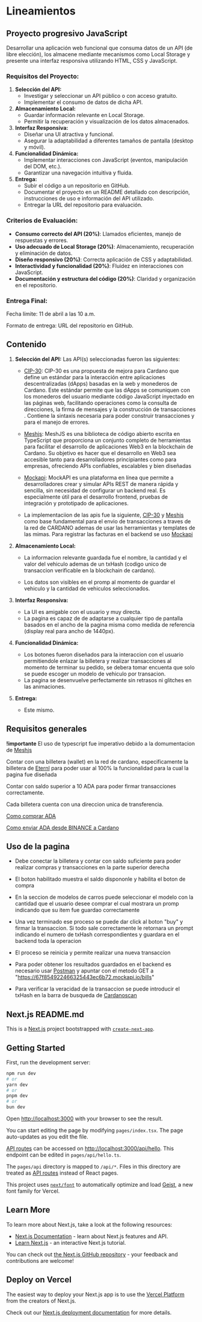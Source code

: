 
# Lineamientos

## Proyecto progresivo JavaScript

Desarrollar una aplicación web funcional que consuma datos de un API (de libre elección), los almacene mediante mecanismos como Local Storage y presente una interfaz responsiva utilizando HTML, CSS y JavaScript.

### **Requisitos del Proyecto:**

1. **Selección del API:**
    - Investigar y seleccionar un API público o con acceso gratuito.
    - Implementar el consumo de datos de dicha API.
2. **Almacenamiento Local:**
    - Guardar información relevante en Local Storage.
    - Permitir la recuperación y visualización de los datos almacenados.
3. **Interfaz Responsiva:**
    - Diseñar una UI atractiva y funcional.
    - Asegurar la adaptabilidad a diferentes tamaños de pantalla (desktop y móvil).
4. **Funcionalidad Dinámica:**
    - Implementar interacciones con JavaScript (eventos, manipulación del DOM, etc.).
    - Garantizar una navegación intuitiva y fluida.
5. **Entrega:**
    - Subir el código a un repositorio en GitHub.
    - Documentar el proyecto en un README detallado con descripción, instrucciones de uso e información del API utilizado.
    - Entregar la URL del repositorio para evaluación.

### **Criterios de Evaluación:**

- **Consumo correcto del API (20%)**: Llamados eficientes, manejo de respuestas y errores.
- **Uso adecuado de Local Storage (20%)**: Almacenamiento, recuperación y eliminación de datos.
- **Diseño responsivo (20%)**: Correcta aplicación de CSS y adaptabilidad.
- **Interactividad y funcionalidad (20%)**: Fluidez en interacciones con JavaScript.
- **Documentación y estructura del código (20%)**: Claridad y organización en el repositorio.

### **Entrega Final:**

Fecha límite: 11 de abril a las 10 a.m.

Formato de entrega: URL del repositorio en GitHub.

## Contenido


1. **Selección del API:**
    Las API(s) seleccionadas fueron las siguientes:

    - [CIP-30](https://cips.cardano.org/cip/CIP-30): CIP-30 es una propuesta de mejora para Cardano que define un estándar para la interacción entre aplicaciones descentralizadas (dApps) basadas en la web y monederos de Cardano. Este estándar permite que las dApps se comuniquen con los monederos del usuario mediante código JavaScript inyectado en las páginas web, facilitando operaciones como la consulta de direcciones, la firma de mensajes y la construcción de transacciones . Contiene la sintaxis necesaria para poder construir transacciones y para el manejo de errores.

    - [Meshjs](https://meshjs.dev/): ​MeshJS es una biblioteca de código abierto escrita en TypeScript que proporciona un conjunto completo de herramientas para facilitar el desarrollo de aplicaciones Web3 en la blockchain de Cardano. Su objetivo es hacer que el desarrollo en Web3 sea accesible tanto para desarrolladores principiantes como para empresas, ofreciendo APIs confiables, escalables y bien diseñadas

    - [Mockapi](https://mockapi.io/): MockAPI es una plataforma en línea que permite a desarrolladores crear y simular APIs REST de manera rápida y sencilla, sin necesidad de configurar un backend real. Es especialmente útil para el desarrollo frontend, pruebas de integración y prototipado de aplicaciones.

    - La implementaciion de las apis fue la siguiente, [CIP-30](https://cips.cardano.org/cip/CIP-30) y [Meshjs](https://meshjs.dev/) como base fundamental para el envio de transacciones a traves de la red de CARDANO ademas de usar las herramientas y templates de las mimas. Para registrar las facturas en el backend se uso [Mockapi](https://mockapi.io/)
  

2. **Almacenamiento Local:**
    - La informacion relevante guardada fue el nombre, la cantidad y el valor del vehiculo ademas de un txHash (codigo unico de transaccion verificable en la blockchain de cardano).
  
    - Los datos son visibles en el promp al momento de guardar el vehiculo y la cantidad de vehiculos seleccionados.
  
3. **Interfaz Responsiva:**
    - La UI es amigable con el usuario y muy directa.
    - La pagina es capaz de de adaptarse a cualquier tipo de pantalla basados en el ancho de la pagina misma como medida de referencia (display real para ancho de 1440px).

4. **Funcionalidad Dinámica:**
    - Los botones fueron diseñados para la interaccion con el usuario permitiendole enlazar la billetera y realizar transacciones al momento de terminar su pedido, se debera tomar encuenta que solo se puede escoger un modelo de vehiculo por transacion.
    - La pagina se desenvuelve perfectamente sin retrasos ni glitches en las animaciones.

5. **Entrega:**
    - Este mismo.

## Requisitos generales

**!importante**
El uso de typescript fue imperativo debido a la domumentacion de [Meshjs](https://meshjs.dev/)

Contar con una billetera (wallet) en la red de cardano, especificamente la billetera de [Eternl](https://eternl.io/landing/setup) para poder usar al 100% la funcionalidad para la cual la pagina fue diseñada

Contar con saldo superior a 10 ADA para poder firmar transacciones correctamente.

Cada billetera cuenta con una direccion unica de transferencia.

[Como comprar ADA](https://www.youtube.com/watch?v=LA38VotZP4Q)

[Como enviar ADA desde BINANCE a Cardano](https://www.youtube.com/watch?v=47Gb98RlXsM)

## Uso de la pagina

- Debe conectar la billetera y contar con saldo suficiente para poder realizar compras y transacciones en la parte superior derecha

- El boton habilitado muestra el saldo dispononle y habilita el boton de compra 

- En la seccion de modelos de carros puede seleccionar el  modelo con la cantidad que el usuario desee comprar el cual mostrara un promp indicando que su item fue guardao correctamente

- Una vez terminado ese proceso se puede dar click al boton "buy" y firmar la transaccion. Si todo sale correctamente le retornara un prompt indicando el numero de txHash correspondientes y guardara en el backend toda la operacion

- El proceso se reinicia y permite realizar una nueva transaccion

- Para poder obtener los resultados guardados en el backend es necesario usar [Postman](https://www.postman.com/) y apuntar con el metodo GET  a
"https://67f854922466325443ec6b72.mockapi.io/bills"

- Para verificar la veracidad de la transaccion se puede introducir el txHash en la barra de busqueda de [Cardanoscan](https://cardanoscan.io/) 


## Next.js README.md

This is a [Next.js](https://nextjs.org) project bootstrapped with [`create-next-app`](https://nextjs.org/docs/pages/api-reference/create-next-app).

## Getting Started

First, run the development server:

```bash
npm run dev
# or
yarn dev
# or
pnpm dev
# or
bun dev
```

Open [http://localhost:3000](http://localhost:3000) with your browser to see the result.

You can start editing the page by modifying `pages/index.tsx`. The page auto-updates as you edit the file.

[API routes](https://nextjs.org/docs/pages/building-your-application/routing/api-routes) can be accessed on [http://localhost:3000/api/hello](http://localhost:3000/api/hello). This endpoint can be edited in `pages/api/hello.ts`.

The `pages/api` directory is mapped to `/api/*`. Files in this directory are treated as [API routes](https://nextjs.org/docs/pages/building-your-application/routing/api-routes) instead of React pages.

This project uses [`next/font`](https://nextjs.org/docs/pages/building-your-application/optimizing/fonts) to automatically optimize and load [Geist](https://vercel.com/font), a new font family for Vercel.

## Learn More

To learn more about Next.js, take a look at the following resources:

- [Next.js Documentation](https://nextjs.org/docs) - learn about Next.js features and API.
- [Learn Next.js](https://nextjs.org/learn-pages-router) - an interactive Next.js tutorial.

You can check out [the Next.js GitHub repository](https://github.com/vercel/next.js) - your feedback and contributions are welcome!

## Deploy on Vercel

The easiest way to deploy your Next.js app is to use the [Vercel Platform](https://vercel.com/new?utm_medium=default-template&filter=next.js&utm_source=create-next-app&utm_campaign=create-next-app-readme) from the creators of Next.js.

Check out our [Next.js deployment documentation](https://nextjs.org/docs/pages/building-your-application/deploying) for more details.
